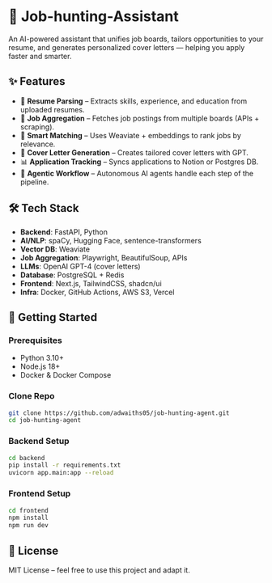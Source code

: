 # 🤖 Job-hunting-Assistant

An AI-powered assistant that unifies job boards, tailors opportunities to your resume, and generates personalized cover letters — helping you apply faster and smarter.

## ✨ Features
- 📄 **Resume Parsing** – Extracts skills, experience, and education from uploaded resumes.
- 🔎 **Job Aggregation** – Fetches job postings from multiple boards (APIs + scraping).
- 🧠 **Smart Matching** – Uses Weaviate + embeddings to rank jobs by relevance.
- 📝 **Cover Letter Generation** – Creates tailored cover letters with GPT.
- 📊 **Application Tracking** – Syncs applications to Notion or Postgres DB.
- 🤖 **Agentic Workflow** – Autonomous AI agents handle each step of the pipeline.

## 🛠 Tech Stack
- **Backend**: FastAPI, Python
- **AI/NLP**: spaCy, Hugging Face, sentence-transformers
- **Vector DB**: Weaviate
- **Job Aggregation**: Playwright, BeautifulSoup, APIs
- **LLMs**: OpenAI GPT-4 (cover letters)
- **Database**: PostgreSQL + Redis
- **Frontend**: Next.js, TailwindCSS, shadcn/ui
- **Infra**: Docker, GitHub Actions, AWS S3, Vercel

## 🚀 Getting Started

### Prerequisites
- Python 3.10+
- Node.js 18+
- Docker & Docker Compose

### Clone Repo
```bash
git clone https://github.com/adwaiths05/job-hunting-agent.git
cd job-hunting-agent
```

### Backend Setup
```bash
cd backend
pip install -r requirements.txt
uvicorn app.main:app --reload
```

### Frontend Setup
```bash
cd frontend
npm install
npm run dev
```

## 📄 License
MIT License – feel free to use this project and adapt it.
